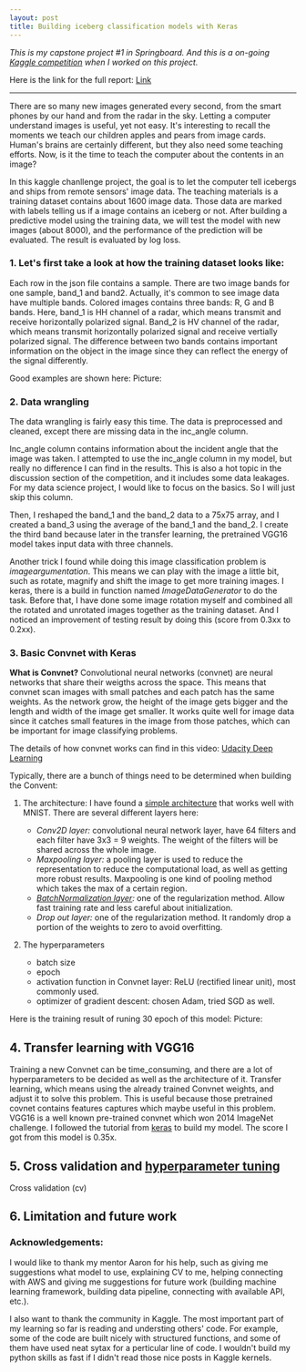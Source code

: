 ```yaml
---
layout: post
title: Building iceberg classification models with Keras
---
```


*This is my capstone project #1 in Springboard. And this is a on-going [Kaggle competition](https://www.kaggle.com/c/statoil-iceberg-classifier-challenge) when I worked on this project.*

Here is the link for the full report: [Link](https://github.com/yaqiongz/aws/blob/master/FinalReport/FinalR_AWS.ipynb)

---

There are so many new images generated every second, from the smart phones by our hand and from the radar in the sky. Letting a computer understand images is useful, yet not easy. It's interesting to recall the moments we teach our children apples and pears from image cards. Human's brains are certainly different, but they also need some teaching efforts. Now, is it the time to teach the computer about the contents in an image?

In this kaggle chanllenge project, the goal is to let the computer tell icebergs and ships from remote sensors' image data. The teaching materials is a training dataset contains about 1600 image data. Those data are marked with labels telling us if a image contains an iceberg or not. After building a predictive model using the training data, we will test the model with new images (about 8000), and the performance of the prediction will be evaluated. The result is evaluated by log loss.

### 1. Let's first take a look at how the training dataset looks like:

Each row in the json file contains a sample. There are two image bands for one sample, band_1 and band2. Actually, it's common to see image data have multiple bands. Colored images contains three bands: R, G and B bands. Here, band_1 is HH channel of a radar, which means transmit and receive horizontally polarized signal. Band_2 is HV channel of the radar, which means transmit horizontally polarized signal and receive vertially polarized signal. The difference between two bands contains important information on the object in the image since they can reflect the energy of the signal differently.

Good examples are shown here: Picture:

### 2. Data wrangling 

The data wrangling is fairly easy this time. The data is preprocessed and cleaned, except there are missing data in the inc_angle column.

Inc_angle column contains information about the incident angle that the image was taken. I attempted to use the inc_angle column in my model, but really no difference I can find in the results. This is also a hot topic in the discussion section of the competition, and it includes some data leakages. For my data science project, I would like to focus on the basics. So I will just skip this column.

Then, I reshaped the band_1 and the band_2 data to a 75x75 array, and I created a band_3 using the average of the band_1 and the band_2. I create the third band because later in the transfer learning, the pretrained VGG16 model takes input data with three channels.

Another trick I found while doing this image classification problem is *imageargumentation*. This means we can play with the image a little bit, such as rotate, magnify and shift the image to get more training images. I keras, there is a build in function named *ImageDataGenerator* to do the task. Before that, I have done some image rotation myself and combined all the rotated and unrotated images together as the training dataset. And I noticed an improvement of testing result by doing this (score from 0.3xx to 0.2xx).

### 3. Basic Convnet with Keras
**What is Convnet?** Convolutional neural networks (convnet) are neural networks that share their weigths across the space. This means that convnet scan images with small patches and each patch has the same weights. As the network grow, the height of the image gets bigger and the length and width of the image get smaller. It works quite well for image data since it catches small features in the image from those patches, which can be important for image classifying problems.  

The details of how convnet works can find in this video: [Udacity Deep Learning](https://www.youtube.com/watch?v=jajksuQW4mc)

Typically, there are a bunch of things need to be determined when building the Convent:
1. The architecture: I have found a [simple architecture](https://www.kaggle.com/toregil/welcome-to-deep-learning-cnn-99) that works well with MNIST. There are several different layers here:
   - *Conv2D layer:* convolutional neural network layer, have 64 filters and each filter have 3x3 = 9 weights. The weight of the filters will be shared across the whole image.
   - *Maxpooling layer:* a pooling layer is used to reduce the representation to reduce the computational load, as well as getting more robust results. Maxpooling is one kind of pooling method which takes the max of a certain region.
   - *[BatchNormalization layer](https://arxiv.org/abs/1502.03167):* one of the regularization method. Allow fast training rate and less careful about initialization.
   - *Drop out layer:* one of the regularization method. It randomly drop a portion of the weights to zero to avoid overfitting.

2. The hyperparameters
   - batch size
   - epoch
   - activation function in Convnet layer: ReLU (rectified linear unit), most commonly used.
   - optimizer of gradient descent: chosen Adam, tried SGD as well.
 
 Here is the training result of runing 30 epoch of this model: Picture: 


## 4. Transfer learning with VGG16
Training a new Convnet can be time_consuming, and there are a lot of hyperparameters to be decided as well as the architecture of it. Transfer learning, which means using the already trained Convnet weights, and adjust it to solve this problem. This is useful because those pretrained covnet contains features captures which maybe useful in this problem. VGG16 is a well known pre-trained convnet which won 2014 ImageNet challenge.
I followed the tutorial from [keras](https://blog.keras.io/building-powerful-image-classification-models-using-very-little-data.html) to build my model. The score I got from this model is 0.35x. 

## 5. Cross validation and [hyperparameter tuning](https://github.com/yaqiongz/aws/blob/master/vgg16-finetuning.ipynb)
Cross validation (cv) 




## 6. Limitation and future work



### Acknowledgements: 
I would like to thank my mentor Aaron for his help, such as giving me suggestions what model to use, explaining CV to me, helping connecting with AWS and giving me suggestions for future work (building machine learning framework, building data pipeline, connecting with available API, etc.). 

I also want to thank the community in Kaggle. The most important part of my learning so far is reading and understing others' code. For example, some of the code are built nicely with structured functions, and some of them have used neat sytax for a perticular line of code. I wouldn't build my python skills as fast if I didn't read those nice posts in Kaggle kernels.

 
